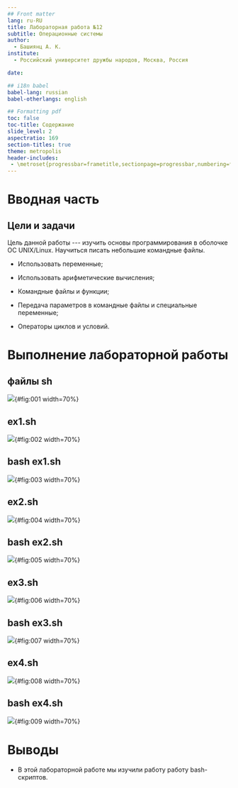 ```yaml
---
## Front matter
lang: ru-RU
title: Лабораторная работа №12
subtitle: Операционные системы
author:
  - Башиянц А. К.
institute:
  - Российский университет дружбы народов, Москва, Россия

date: 

## i18n babel
babel-lang: russian
babel-otherlangs: english

## Formatting pdf
toc: false
toc-title: Содержание
slide_level: 2
aspectratio: 169
section-titles: true
theme: metropolis
header-includes:
 - \metroset{progressbar=frametitle,sectionpage=progressbar,numbering=fraction}
---
```




# Вводная часть

## Цели и задачи

Цель данной работы --- изучить основы программирования в оболочке ОС UNIX/Linux. Научиться писать небольшие командные файлы.

* Использовать переменные;

* Использовать арифметические вычисления;

* Командные файлы и функции;

* Передача параметров в командные файлы и специальные переменные;

* Операторы циклов и условий.


# Выполнение лабораторной работы

## файлы sh

![](image/1.png){#fig:001 width=70%}

## ex1.sh

![](image/2.png){#fig:002 width=70%}

## bash ex1.sh

![](image/3.png){#fig:003 width=70%}

## ex2.sh

![](image/4.png){#fig:004 width=70%}

## bash ex2.sh

![](image/5.png){#fig:005 width=70%}

## ex3.sh

![](image/6.png){#fig:006 width=70%}

## bash ex3.sh

![](image/7.png){#fig:007 width=70%}

## ex4.sh

![](image/8.png){#fig:008 width=70%}

## bash ex4.sh

![](image/9.png){#fig:009 width=70%}




# Выводы

- В этой лабораторной работе мы изучили работу работу bash-скриптов.
